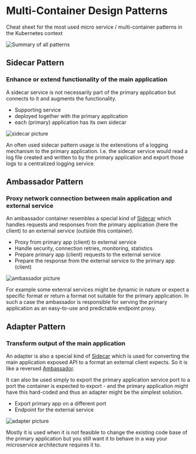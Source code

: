 # Multi-Container Design Patterns

Cheat sheet for the most used micro service / multi-container patterns in the Kubernetes context

![Summary of all patterns](https://matthewpalmer.net/kubernetes-app-developer/multi-container-pod-design.png)

## Sidecar Pattern

### Enhance or extend functionality of the main application

A sidecar service is not necessarily part of the primary application but connects to it and augments the functionality.

- Supporting service
- deployed together with the primary application
- each (primary) application has its own sidecar

![sidecar picture](https://docs.microsoft.com/en-us/azure/architecture/patterns/_images/sidecar.png)

An often used sidecar pattern usage is the extenstions of a logging mechanism to the primary application. I.e. the sidecar service would read a log file created and written to by the primary application and export those logs to a centralized logging service.

## Ambassador Pattern

### Proxy network connection between main application and external service

An ambassador container resembles a special kind of [Sidecar](#sidecar-pattern) which handles requests and responses from the primary application (here the client) to an external service (outside this container).

- Proxy from primary app (client) to external service
- Handle security, connection retries, monitoring, statistics
- Prepare primary app (client) requests to the external service
- Prepare the response from the external service to the primary app (client)

![ambassador picture](https://docs.microsoft.com/en-us/azure/architecture/patterns/_images/ambassador.png)

For example some extenral services might be dynamic in nature or expect a specific format or return a format not suitable for the primary application. In such a case the ambassador is responsible for serving the primary application as an easy-to-use and predictable endpoint proxy.

## Adapter Pattern

### Transform output of the main application

An adapter is also a special kind of [Sidecar](#sidecar-pattern) which is used for converting the main application exposed API to a format an external client expects. So it is like a reversed [Ambassador](#ambassador-pattern).

It can also be used simply to export the primary application service port to a port the container is expected to export - and the primary application might have this hard-coded and thus an adapter might be the simplest solution.

- Export primary app on a different port
- Endpoint for the external service

![adapter picture](https://ansilh.com/08-multi_container_pod/04-pod-patterns/adapter.png?classes=shadow)

Mostly it is used when it is not feasible to change the existing code base of the primary application but you still want it to behave in a way your microservice architecture requires it to.
